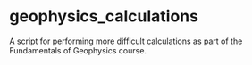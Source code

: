 # geophysics_calculations
A script for performing more difficult calculations as part of the Fundamentals of Geophysics course.
